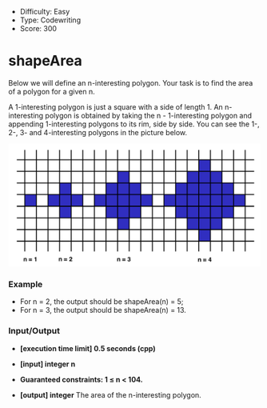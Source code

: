 - Difficulty: Easy
- Type: Codewriting
- Score: 300

# shapeArea
Below we will define an n-interesting polygon. Your task is to find the area of a polygon for a given n.

A 1-interesting polygon is just a square with a side of length 1. An n-interesting polygon is obtained by taking the n - 1-interesting polygon and appending 1-interesting polygons to its rim, side by side. You can see the 1-, 2-, 3- and 4-interesting polygons in the picture below.

![shape area](area.png?raw=true)

### Example
- For n = 2, the output should be
shapeArea(n) = 5;
- For n = 3, the output should be
shapeArea(n) = 13.

### Input/Output

- **[execution time limit] 0.5 seconds (cpp)**

- **[input] integer n**

- **Guaranteed constraints: 1 ≤ n < 104.**

- **[output] integer**
The area of the n-interesting polygon.
